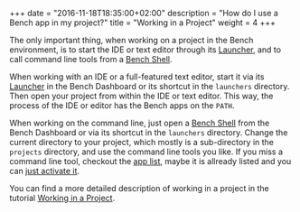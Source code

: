 +++
date = "2016-11-18T18:35:00+02:00"
description = "How do I use a Bench app in my project?"
title = "Working in a Project"
weight = 4
+++

[Working in a Project]: /tutorial/project-work/
[Launcher]: /guide/launcher
[Bench Shell]: /guide/shell
[App List]: https://apps.winbench.org/

The only important thing, when working on a project in the Bench environment,
is to start the IDE or text editor through its [Launcher][],
and to call command line tools from a [Bench Shell][].

When working with an IDE or a full-featured text editor, start it via
its [Launcher][] in the Bench Dashboard or its shortcut in the `launchers`
directory. Then open your project from within the IDE or text editor.
This way, the process of the IDE or editor has the Bench apps on the `PATH`.

When working on the command line, just open a [Bench Shell][] from
the Bench Dashboard or via its shortcut in the `launchers` directory.
Change the current directory to your project, which mostly is a sub-directory
in the `projects` directory, and use the command line tools you like.
If you miss a command line tool, checkout the [app list][], maybe it is allready
listed and you can [just activate it](/tutorial/apps).

You can find a more detailed description of working in a project in the tutorial
[Working in a Project][].
